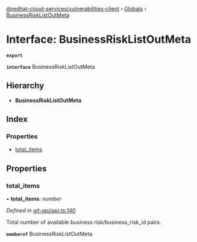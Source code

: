 [@redhat-cloud-services/vulnerabilities-client](../README.md) › [Globals](../globals.md) › [BusinessRiskListOutMeta](businessrisklistoutmeta.md)

# Interface: BusinessRiskListOutMeta

**`export`** 

**`interface`** BusinessRiskListOutMeta

## Hierarchy

* **BusinessRiskListOutMeta**

## Index

### Properties

* [total_items](businessrisklistoutmeta.md#total_items)

## Properties

###  total_items

• **total_items**: *number*

*Defined in [git-api/api.ts:140](https://github.com/RedHatInsights/javascript-clients/blob/master/packages/vulnerabilities/git-api/api.ts#L140)*

Total number of available business risk/business_risk_id pairs.

**`memberof`** BusinessRiskListOutMeta

